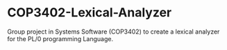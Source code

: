 # COP3402-Lexical-Analyzer
Group project in Systems Software (COP3402) to create a lexical analyzer for the PL/0 programming Language.
